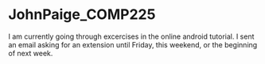 JohnPaige_COMP225
=================

I am currently going through excercises in the online android tutorial.  I sent an email asking for an extension until Friday, this weekend, or the beginning of next week.